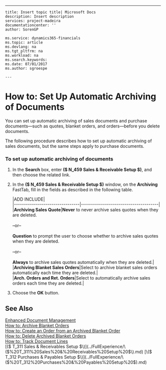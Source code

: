 ---
    title: Insert topic title| Microsoft Docs
    description: Insert description
    services: project-madeira
    documentationcenter: ''
    author: SorenGP

    ms.service: dynamics365-financials
    ms.topic: article
    ms.devlang: na
    ms.tgt_pltfrm: na
    ms.workload: na
    ms.search.keywords:
    ms.date: 07/01/2017
    ms.author: sgroespe

    ---
# How to: Set Up Automatic Archiving of Documents
You can set up automatic archiving of sales documents and purchase documents—such as quotes, blanket orders, and orders—before you delete documents.  
  
 The following procedure describes how to set up automatic archiving of sales documents, but the same steps apply to purchase documents.  
  
### To set up automatic archiving of documents  
  
1.  In the **Search** box, enter **\($ N\_459 Sales & Receivable Setup $\)**, and then choose the related link.  
  
2.  In the **\($ N\_459 Sales & Receivable Setup $\)** window, on the **Archiving** FastTab, fill in the fields as described in the following table.  
  
    |ADD INCLUDE<!--[!INCLUDE[bp_tablefield](../../includes/bp_tabledescription_md.md)]-->|  
    |---------------------------------|---------------------------------------|  
    |**Archiving Sales Quote**|**Never** to never archive sales quotes when they are deleted.<br /><br /> –or–<br /><br /> **Question** to prompt the user to choose whether to archive sales quotes when they are deleted.<br /><br /> –or–<br /><br /> **Always** to archive sales quotes automatically when they are deleted.|  
    |**Archiving Blanket Sales Orders**|Select to archive blanket sales orders automatically each time they are deleted.|  
    |**Arch. Orders and Ret. Orders**|Select to automatically archive sales orders each time they are deleted.|  
  
3.  Choose the **OK** button.  
  
## See Also  
 [Enhanced Document Management](../FullExperience/enhanced-document-management.md)   
 [How to: Archive Blanket Orders](../FullExperience/how-to-archive-blanket-orders.md)   
 [How to: Create an Order from an Archived Blanket Order](../FullExperience/how-to-create-an-order-from-an-archived-blanket-order.md)   
 [How to: Delete Archived Blanket Orders](../FullExperience/how-to-delete-archived-blanket-orders.md)   
 [How to: Track Document Lines](../FullExperience/how-to-track-document-lines.md)   
 [\($ T\_311 Sales & Receivables Setup $\)](../FullExperience/\($%20T_311%20Sales%20&%20Receivables%20Setup%20$\).md)   
 [\($ T\_312 Purchases &amp; Payables Setup $\)](../FullExperience/\($%20T_312%20Purchases%20&amp;%20Payables%20Setup%20$\).md)